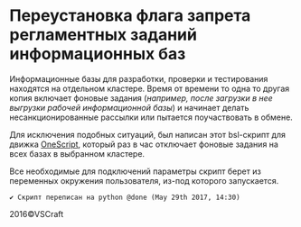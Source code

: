 Переустановка флага запрета регламентных заданий информационных баз
===

Информационные базы для разработки, проверки и тестирования находятся на отдельном кластере. Время от времени то одна то другая копия включает фоновые задания (_например, после загрузки в нее выгрузки рабочей информационной базы_) и начинает делать несанкционированные рассылки или пытается поучаствовать в обмене.

Для исключения подобных ситуаций, был написан этот bsl-скрипт для движка [OneScript](http://oscript.io), который раз в час отключает фоновые задания на всех базах в выбранном кластере.

Все необходимые для подключений параметры скрипт берет из переменных окружения пользователя, из-под которого запускается.

	✔ Скрипт переписан на python @done (May 29th 2017, 14:30)
2016&copy;VSCraft